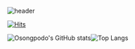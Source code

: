 ![header](https://capsule-render.vercel.app/api?type=waving&color=0:859398,100:1b2030&text=Osongpodo's%20GitHub&animation=fadeIn&fontColor=ffffff&fontSize=30&fontAlignY=40&fontAlign=70&height=250)

[![Hits](https://hits.seeyoufarm.com/api/count/incr/badge.svg?url=https%3A%2F%2Fgithub.com%2FOsongpodo&count_bg=%23292B46&title_bg=%23555555&icon=github.svg&icon_color=%23E7E7E7&title=Github&edge_flat=false)](https://hits.seeyoufarm.com)

![Osongpodo's GitHub stats](https://github-readme-stats.vercel.app/api?username=Osongpodo&hide=contribs,prs&show_icons=true&title_color=ffffff&text_color=ffffff&icon_color=627585&bg_color=0,283048,859398&hide_border=true&count_private=true)![Top Langs](https://github-readme-stats.vercel.app/api/top-langs/?username=Osongpodo&title_color=ffffff&text_color=ffffff&icon_color=627585&bg_color=0,283048,859398&layout=compact)
